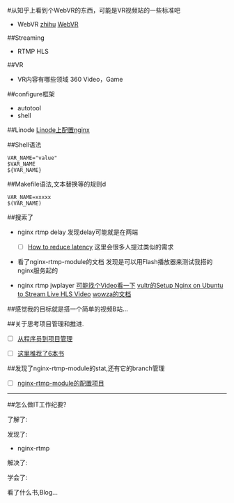 #从知乎上看到个WebVR的东西，可能是VR视频站的一些标准吧
* WebVR
[zhihu](https://www.zhihu.com/question/46588080/answer/101921236)
[WebVR](https://mozvr.com/webvr-spec/)

##Streaming
* RTMP HLS

##VR
* VR内容有哪些领域
  360 Video，Game

##configure框架
* autotool
* shell

##Linode
[Linode上配置nginx](https://www.linode.com/docs/websites/nginx/how-to-configure-nginx)

##Shell语法
```
VAR_NAME="value"
$VAR_NAME
${VAR_NAME}
```
##Makefile语法,文本替换等的规则d
```
VAR_NAME=xxxxx
$(VAR_NAME)
```

##搜索了
* nginx rtmp delay
  发现delay可能就是在两端
  - [ ] [How to reduce latency](https://github.com/arut/nginx-rtmp-module/issues/378)
  这里会很多人提过类似的需求
  
* 看了nginx-rtmp-module的文档
  发现是可以用Flash播放器来测试我搭的nginx服务起的


* nginx rtmp jwplayer
[可能找个Video看一下](https://www.youtube.com/watch?v=GtoTE8oslNA)
[vultr的Setup Nginx on Ubuntu to Stream Live HLS Video](https://www.vultr.com/docs/setup-nginx-on-ubuntu-to-stream-live-hls-video)
[wowza的文档](https://www.wowza.com/forums/content.php?484-How-to-use-JW-Player-with-Wowza-Streaming-Engine#rtmp_example)

##感觉我的目标就是搭一个简单的视频B站...



##关于思考项目管理和推进.
- [ ] [从程序员到项目管理](http://developer.51cto.com/art/201211/364725.htm)
- [ ] [这里推荐了6本书](http://www.imooc.com/article/1230)


##发现了nginx-rtmp-module的stat,还有它的branch管理
- [ ] [nginx-rtmp-module的配置项目](https://github.com/arut/nginx-rtmp-module/wiki/Directives)



---
##怎么做IT工作纪要?

了解了:

发现了:
* nginx-rtmp

解决了:

学会了:

看了什么书,Blog...
